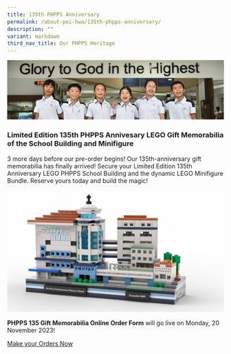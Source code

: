 ```yaml
---
title: 135th PHPPS Anniversary
permalink: /about-pei-hwa/135th-phpps-anniversary/
description: ""
variant: markdown
third_nav_title: Our PHPPS Heritage
---
```

![](/images/Website%20Banners%20Subpage/948x260%20masterhead%20-%20student%20development2.jpg)

### Limited Edition 135th PHPPS Annivesary LEGO Gift Memorabilia of the School Building and Minifigure  

3 more days before our pre-order begins! Our 135th-anniversary gift memorabilia has finally arrived! Secure your Limited Edition 135th Anniversary LEGO PHPPS School Building and the dynamic LEGO Minifigure Bundle. Reserve yours today and build the magic!

![PHPPS LEGO School Building](/images/Others%20Folder%20Images/135th%20Anniversary/lego%20school%20building.jpeg)

**PHPPS 135 Gift Memorabilia Online Order Form** will go live on Monday, 20 November 2023! 

[Make your Orders Now](_)
